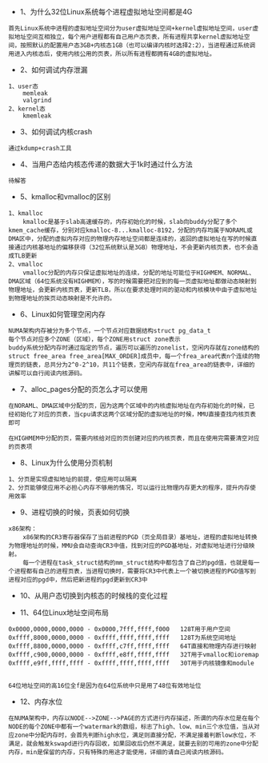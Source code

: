 - 1、为什么32位Linux系统每个进程虚拟地址空间都是4G  

```
首先Linux系统中进程的虚拟地址空间分为user虚拟地址空间+kernel虚拟地址空间，user虚拟地址空间互相独立，每个用户进程都有自己用户态页表，所有进程共享kernel虚拟地址空间，按照默认的配置用户态3GB+内核态1GB（也可以编译内核时选择2:2），当进程通过系统调用进入内核态后，使用内核公用的页表，所以所有进程都拥有4GB的虚拟地址。
```

- 2、如何调试内存泄漏  

```
1、user态
	memleak
	valgrind
2、kernel态
	kmemleak
```

- 3、如何调试内核crash  

```
通过kdump+crash工具
```

- 4、当用户态给内核态传递的数据大于1k时通过什么方法  

```
待解答
```

- 5、kmalloc和vmalloc的区别  

```
1、kmalloc
	kmalloc是基于slab高速缓存的，内存初始化的时候，slab向buddy分配了多个kmem_cache缓存，分别对应kmalloc-8...kmalloc-8192，分配的内存均属于NORAML或DMA区中，分配的虚拟内存对应的物理内存地址空间都是连续的，返回的虚拟地址在写的时候直接通过内核基地址的偏移获得（32位系统默认是3GB）物理地址，不会更新内核页表，也不会造成TLB更新
2、vmalloc
	vmalloc分配的内存只保证虚拟地址的连续，分配的地址可能位于HIGHMEM、NORMAL、DMA区域（64位系统没有HIGHMEM），写的时候需要把对应到的每一页虚拟地址都做动态映射到物理地址，会更新内核页表，更新TLB，所以在要求处理时间的驱动和内核模块中由于虚拟地址到物理地址的挨页动态映射是不允许的。
```

- 6、Linux如何管理空闲内存  

```
NUMA架构内存被分为多个节点，一个节点对应数据结构struct pg_data_t
每个节点对应多个ZONE（区域），每个ZONE用struct zone表示
buddy系统分配内存时通过指定的节点，遍历可以遍历的zonelist，空闲内存就在zone结构的struct free_area free_area[MAX_ORDER]成员中，每一个frea_area代表n个连续的物理页的链表，总共分为2^0-2^10，共11个链表，空闲内存就在frea_area的链表中，详细的讲解可以自行阅读内核源码。
```

- 7、alloc_pages分配的页怎么才可以使用  

```
在NORAML、DMA区域中分配的页，因为这两个区域中的内核虚拟地址在内存初始化的时候，已经初始化了对应的页表，当cpu请求这两个区域分配的虚拟地址的时候，MMU直接查找内核页表即可

在HIGHMEM中分配的页，需要内核给对应的页创建对应的内核页表，而且在使用完需要清空对应的页表项
```

- 8、Linux为什么使用分页机制  

```
1、分页是实现虚拟地址的前提，使应用可以隔离
2、分页能够使应用不必担心内存不够用的情况，可以运行比物理内存更大的程序，提升内存使用效率
```

- 9、进程切换的时候，页表如何切换

```
x86架构：
	x86架构的CR3寄存器保存了当前进程的PGD（页全局目录）基地址，进程的虚拟地址转换为物理地址的时候，MMU会自动查询CR3中值，找到对应的PGD基地址，对虚拟地址进行分级映射。
	每一个进程在task_struct结构的mm_struct结构中都包含了自己的pgd值，也就是每一个进程都有自己的进程页表，当进程切换时，需要将CR3中代表上一个被切换进程的PGD值写到进程对应的pgd中，然后把新进程的pgd更新到CR3中
```

- 10、从用户态切换到内核态的时候栈的变化过程  

- 11、64位Linux地址空间布局

```
0x0000,0000,0000,0000 - 0x0000,7fff,ffff,f000	128T用于用户空间
0xffff,8000,0000,0000 - 0xffff,ffff,ffff,ffff   128T为系统空间地址
0xffff,8800,0000,0000 - 0xffff,c7ff,ffff,ffff	64T直接和物理内存进行映射
0xffff,c900,0000,0000 - 0xffff,e8ff,ffff,ffff	32T用于vmalloc和ioremap
0xffff,e9ff,ffff,ffff - 0xffff,ffff,ffff,ffff	30T用于内核镜像和module


64位地址空间的高16位全f是因为在64位系统中只是用了48位有效地址位
```

 - 12、内存水位  

```
在NUMA架构中，内存以NODE-->ZONE-->PAGE的方式进行内存描述，所谓的内存水位是在每个NODE的每个ZONE中都有一个watermark的数组，标志了high、low、min三个水位值，当从对应zone中分配内存时，会首先判断high水位，满足则直接分配，不满足接着判断low水位，不满足，就会触发kswapd进行内存回收，如果回收后仍然不满足，就要去别的可用的zone中分配内存，min是保留的内存，只有特殊的用途才能使用，详细的请自己阅读内核源码。
```